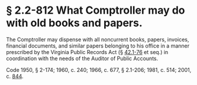 # § 2.2-812 What Comptroller may do with old books and papers.

<p>The Comptroller may dispense with all noncurrent books, papers, invoices, financial documents, and similar papers belonging to his office in a manner prescribed by the Virginia Public Records Act (§ <a href='http://law.lis.virginia.gov/vacode/42.1-76/'>42.1-76</a> et seq.) in coordination with the needs of the Auditor of Public Accounts.</p><p>Code 1950, § 2-174; 1960, c. 240; 1966, c. 677, § 2.1-206; 1981, c. 514; 2001, c. <a href='http://lis.virginia.gov/cgi-bin/legp604.exe?011+ful+CHAP0844'>844</a>.</p>